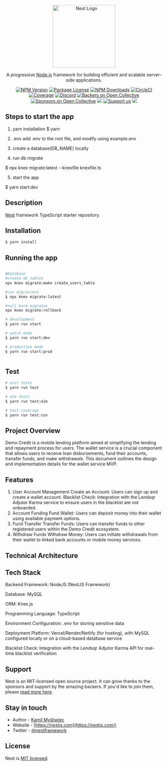 <p align="center">
  <a href="http://nestjs.com/" target="blank"><img src="https://nestjs.com/img/logo-small.svg" width="200" alt="Nest Logo" /></a>
</p>

[circleci-image]: https://img.shields.io/circleci/build/github/nestjs/nest/master?token=abc123def456
[circleci-url]: https://circleci.com/gh/nestjs/nest

  <p align="center">A progressive <a href="http://nodejs.org" target="_blank">Node.js</a> framework for building efficient and scalable server-side applications.</p>
    <p align="center">
<a href="https://www.npmjs.com/~nestjscore" target="_blank"><img src="https://img.shields.io/npm/v/@nestjs/core.svg" alt="NPM Version" /></a>
<a href="https://www.npmjs.com/~nestjscore" target="_blank"><img src="https://img.shields.io/npm/l/@nestjs/core.svg" alt="Package License" /></a>
<a href="https://www.npmjs.com/~nestjscore" target="_blank"><img src="https://img.shields.io/npm/dm/@nestjs/common.svg" alt="NPM Downloads" /></a>
<a href="https://circleci.com/gh/nestjs/nest" target="_blank"><img src="https://img.shields.io/circleci/build/github/nestjs/nest/master" alt="CircleCI" /></a>
<a href="https://coveralls.io/github/nestjs/nest?branch=master" target="_blank"><img src="https://coveralls.io/repos/github/nestjs/nest/badge.svg?branch=master#9" alt="Coverage" /></a>
<a href="https://discord.gg/G7Qnnhy" target="_blank"><img src="https://img.shields.io/badge/discord-online-brightgreen.svg" alt="Discord"/></a>
<a href="https://opencollective.com/nest#backer" target="_blank"><img src="https://opencollective.com/nest/backers/badge.svg" alt="Backers on Open Collective" /></a>
<a href="https://opencollective.com/nest#sponsor" target="_blank"><img src="https://opencollective.com/nest/sponsors/badge.svg" alt="Sponsors on Open Collective" /></a>
  <a href="https://paypal.me/kamilmysliwiec" target="_blank"><img src="https://img.shields.io/badge/Donate-PayPal-ff3f59.svg"/></a>
    <a href="https://opencollective.com/nest#sponsor"  target="_blank"><img src="https://img.shields.io/badge/Support%20us-Open%20Collective-41B883.svg" alt="Support us"></a>
  <a href="https://twitter.com/nestframework" target="_blank"><img src="https://img.shields.io/twitter/follow/nestframework.svg?style=social&label=Follow"></a>
</p>
  <!--[![Backers on Open Collective](https://opencollective.com/nest/backers/badge.svg)](https://opencollective.com/nest#backer)
  [![Sponsors on Open Collective](https://opencollective.com/nest/sponsors/badge.svg)](https://opencollective.com/nest#sponsor)-->



## Steps to start the app

1. yarn installation
$ yarn

2. .env
add .env to the root file, and modify using example.env

3. create a database(DB_NAME) locally

4. run db migrate

$ npx knex migrate:latest --knexfile knexfile.ts


5. start the app

$ yarn start:dev


## Description

[Nest](https://github.com/nestjs/nest) framework TypeScript starter repository.

## Installation

```bash
$ yarn install
```

## Running the app

```bash

#Database
#create db tables
npx knex migrate:make create_users_table

#run migrations
$ npx knex migrate:latest 

#roll back migrates
npx knex migrate:rollback

# development
$ yarn run start

# watch mode
$ yarn run start:dev

# production mode
$ yarn run start:prod



```




## Test

```bash
# unit tests
$ yarn run test

# e2e tests
$ yarn run test:e2e

# test coverage
$ yarn run test:cov
```

## Project Overview
Demo Credit is a mobile lending platform aimed at simplifying the lending and repayment process for users. The wallet service is a crucial component that allows users to receive loan disbursements, fund their accounts, transfer funds, and make withdrawals. This document outlines the design and implementation details for the wallet service MVP.

## Features
1. User Account Management
Create an Account: Users can sign up and create a wallet account.
Blacklist Check: Integration with the Lendsqr Adjutor Karma service to ensure users in the blacklist are not onboarded.
2. Account Funding
Fund Wallet: Users can deposit money into their wallet using available payment options.
3. Fund Transfer
Transfer Funds: Users can transfer funds to other registered users within the Demo Credit ecosystem.
4. Withdraw Funds
Withdraw Money: Users can initiate withdrawals from their wallet to linked bank accounts or mobile money services.

## Technical Architecture

## Tech Stack
Backend Framework: NodeJS (NestJS Framework)

Database: MySQL

ORM: Knex.js

Programming Language: TypeScript

Environment Configuration: .env for storing sensitive data

Deployment Platform: Vercel/Render/Netlify (for hosting), with MySQL configured locally or on a cloud-based database service

Blacklist Check: Integration with the Lendsqr Adjutor Karma API for real-time blacklist verification





## Support

Nest is an MIT-licensed open source project. It can grow thanks to the sponsors and support by the amazing backers. If you'd like to join them, please [read more here](https://docs.nestjs.com/support).

## Stay in touch

- Author - [Kamil Myśliwiec](https://kamilmysliwiec.com)
- Website - [https://nestjs.com](https://nestjs.com/)
- Twitter - [@nestframework](https://twitter.com/nestframework)

## License

Nest is [MIT licensed](LICENSE).
